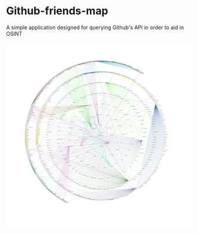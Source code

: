 # Github-friends-map
A simple application designed for querying Github's API in order to aid in OSINT

![Diagram](diagram.png)
